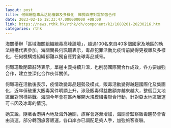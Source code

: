 ```yaml
---
layout: post
title: 何珮珊指毒品活動複雜及多樣化　難獨自應對需加強合作
date: 2023-02-16 18:33:47.000000000 +08:00
link: https://news.rthk.hk/rthk/ch/component/k2/1688201-20230216.htm
categories: rthk
---
```


海關舉辦「區域海關組織緝毒高峰論壇」，超過100名來自40多個國家及地區的執法機構代表參加。海關關長何珮珊表示，毒品犯罪活動比疫情前變得更複雜及多樣化，任何機構或組織都難以獨自應對全球毒品威脅。 

何珮珊致閉幕辭時表示，單邊主義持續升溫，也削弱國際間合作成效，各方要加強合作，建立並深化合作伙伴關係。 

何珮珊在活動後表示，疫情改變毒品趨勢及模式，販毒活動變得越趨國際化及集團化，近年偵破重大販毒案件明顯上升，涉及販毒得益數額亦越來越大，整個亞太地區面對同樣挑戰。海關今年會在區內展開大規模緝毒聯合行動，針對亞太地區販運可卡因及冰毒的情況。 

她又說，隨著香港與內地及海外通關，旅客會逐漸增加，海關會監察販毒趨勢會否由貨運，部分轉回旅客販運。各口岸亦已調配足夠人手，加強旅客查驗。
